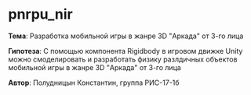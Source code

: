 # pnrpu_nir

**Тема**: Разработка мобильной игры в жанре 3D "Аркада" от 3-го лица

**Гипотеза**: С помощью компонента Rigidbody в игровом движке Unity можно смоделировать и разработать физику разлдичных объектов мобильной игры в жанре 3D "Аркада" от 3-го лица

**Автор**: Полудницын Константин, группа РИС-17-1б
